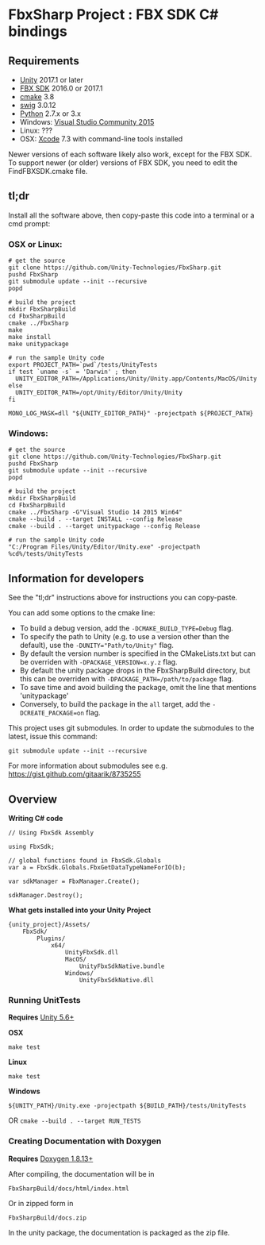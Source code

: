 # FbxSharp Project : FBX SDK C# bindings

## Requirements

* [Unity](http://unity3d.com) 2017.1 or later
* [FBX SDK](http://www.autodesk.com/products/fbx/overview) 2016.0 or 2017.1
* [cmake](https://cmake.org/download/) 3.8
* [swig](http://www.swig.org/download.html) 3.0.12
* [Python](https://www.python.org/downloads/) 2.7.x or 3.x
* Windows: [Visual Studio Community 2015](https://www.visualstudio.com/downloads/)
* Linux: ???
* OSX: [Xcode](https://developer.apple.com/xcode/features/) 7.3 with command-line tools installed

Newer versions of each software likely also work, except for the FBX SDK. To support newer (or older) versions of FBX SDK, you need to edit the FindFBXSDK.cmake file.

## tl;dr

Install all the software above, then copy-paste this code into a terminal or a cmd prompt:

### OSX or Linux:
```
# get the source
git clone https://github.com/Unity-Technologies/FbxSharp.git
pushd FbxSharp
git submodule update --init --recursive
popd

# build the project
mkdir FbxSharpBuild
cd FbxSharpBuild
cmake ../FbxSharp
make
make install
make unitypackage

# run the sample Unity code
export PROJECT_PATH=`pwd`/tests/UnityTests
if test `uname -s` = 'Darwin' ; then
  UNITY_EDITOR_PATH=/Applications/Unity/Unity.app/Contents/MacOS/Unity
else
  UNITY_EDITOR_PATH=/opt/Unity/Editor/Unity/Unity
fi

MONO_LOG_MASK=dll "${UNITY_EDITOR_PATH}" -projectpath ${PROJECT_PATH}
```

### Windows:

```
# get the source
git clone https://github.com/Unity-Technologies/FbxSharp.git
pushd FbxSharp
git submodule update --init --recursive
popd

# build the project
mkdir FbxSharpBuild
cd FbxSharpBuild
cmake ../FbxSharp -G"Visual Studio 14 2015 Win64"
cmake --build . --target INSTALL --config Release
cmake --build . --target unitypackage --config Release

# run the sample Unity code
"C:/Program Files/Unity/Editor/Unity.exe" -projectpath %cd%/tests/UnityTests
```

## Information for developers

See the "tl;dr" instructions above for instructions you can copy-paste.

You can add some options to the cmake line:
* To build a debug version, add the `-DCMAKE_BUILD_TYPE=Debug` flag.
* To specify the path to Unity (e.g. to use a version other than the default), use the `-DUNITY="Path/to/Unity"` flag.
* By default the version number is specified in the CMakeLists.txt but can be overriden with `-DPACKAGE_VERSION=x.y.z` flag.
* By default the unity package drops in the FbxSharpBuild directory, but this can be overriden with `-DPACKAGE_PATH=/path/to/package` flag.
* To save time and avoid building the package, omit the line that mentions 'unitypackage'
* Conversely, to build the package in the `all` target, add the `-DCREATE_PACKAGE=on` flag.

This project uses git submodules. In order to update the submodules to the latest, issue this command:
```
git submodule update --init --recursive
```
For more information about submodules see e.g. https://gist.github.com/gitaarik/8735255

## Overview

**Writing C# code**
```
// Using FbxSdk Assembly

using FbxSdk;

// global functions found in FbxSdk.Globals
var a = FbxSdk.Globals.FbxGetDataTypeNameForIO(b);

var sdkManager = FbxManager.Create();

sdkManager.Destroy();
```

**What gets installed into your Unity Project**
```
{unity_project}/Assets/
    FbxSdk/
        Plugins/
            x64/
                UnityFbxSdk.dll
                MacOS/
                    UnityFbxSdkNative.bundle
                Windows/
                    UnityFbxSdkNative.dll
```

### Running UnitTests

**Requires** [Unity 5.6+](https://store.unity.com/)

**OSX**
```
make test
```

**Linux**

```
make test
```

**Windows**

```
${UNITY_PATH}/Unity.exe -projectpath ${BUILD_PATH}/tests/UnityTests
```

OR ```cmake --build . --target RUN_TESTS```

### Creating Documentation with Doxygen

**Requires** [Doxygen 1.8.13+](http://www.stack.nl/~dimitri/doxygen/download.html)

After compiling, the documentation will be in
```
FbxSharpBuild/docs/html/index.html
```
Or in zipped form in
```
FbxSharpBuild/docs.zip
```

In the unity package, the documentation is packaged as the zip file.
